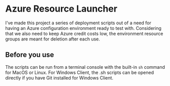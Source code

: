 # Azure Resource Launcher
I've made this project a series of deployment scripts out of a need for having an Azure configuration environment ready to test with.
Considering that we also need to keep Azure credit costs low, the environment resource groups are meant for deletion after each use.

## Before you use
The scripts can be run from a terminal console with the built-in `sh` command for MacOS or Linux.
For Windows Client, the .sh scripts can be opened directly if you have Git installed for Windows Client.
